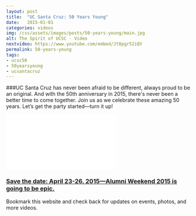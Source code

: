 ```yaml
---
layout: post
title:  "UC Santa Cruz: 50 Years Young"
date:   2015-01-01
categories: videos
img: /css/assets/images/posts/50-years-young/main.jpg
alt: The Spirit of UCSC - Video
nextvideo: https://www.youtube.com/embed/Jt8pgr52iQY
permalink: 50-years-young
tags: 
- ucsc50
- 50yearsyoung
- ucsantacruz
---
```


###UC Santa Cruz has never been afraid to be different, always proud to be an original. And with the 50th anniversary in 2015, there's never been a better time to come together. Join us as we celebrate these amazing 50 years. Let’s get the party started—turn it up!

<iframe src="//player.vimeo.com/video/114791145" frameborder="0" webkitallowfullscreen mozallowfullscreen allowfullscreen class="iframe-youtube"></iframe>

### [Save the date: April 23-26, 2015—Alumni Weekend 2015 is going to be epic.](/alumniweekend2015/)

Bookmark this website and check back for updates on events, photos, and more videos.